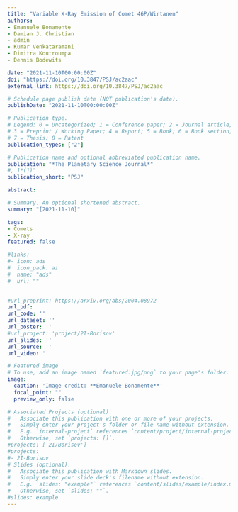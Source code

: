 ```yaml
---
title: "Variable X-Ray Emission of Comet 46P/Wirtanen"
authors:
- Emanuele Bonamente
- Damian J. Christian
- admin
- Kumar Venkataramani
- Dimitra Koutroumpa
- Dennis Bodewits

date: "2021-11-10T00:00:00Z"
doi: "https://doi.org/10.3847/PSJ/ac2aac"
external_link: https://doi.org/10.3847/PSJ/ac2aac

# Schedule page publish date (NOT publication's date).
publishDate: "2021-11-10T00:00:00Z"

# Publication type.
# Legend: 0 = Uncategorized; 1 = Conference paper; 2 = Journal article;
# 3 = Preprint / Working Paper; 4 = Report; 5 = Book; 6 = Book section;
# 7 = Thesis; 8 = Patent
publication_types: ["2"]

# Publication name and optional abbreviated publication name.
publication: "*The Planetary Science Journal*"
#, 1*(1)"
publication_short: "PSJ"

abstract: 

# Summary. An optional shortened abstract.
summary: "[2021-11-10]"

tags:
- Comets
- X-ray
featured: false

#links:
#- icon: ads
#  icon_pack: ai
#  name: "ads"
#  url: ""

  
#url_preprint: https://arxiv.org/abs/2004.08972
url_pdf: 
url_code: ''
url_dataset: ''
url_poster: ''
#url_project: 'project/2I-Borisov'
url_slides: ''
url_source: ''
url_video: ''

# Featured image
# To use, add an image named `featured.jpg/png` to your page's folder. 
image:
  caption: 'Image credit: **Emanuele Bonamente**'
  focal_point: ""
  preview_only: false

# Associated Projects (optional).
#   Associate this publication with one or more of your projects.
#   Simply enter your project's folder or file name without extension.
#   E.g. `internal-project` references `content/project/internal-project/index.md`.
#   Otherwise, set `projects: []`.
#projects: ['2I/Borisov']
#projects:
#- 2I-Borisov
# Slides (optional).
#   Associate this publication with Markdown slides.
#   Simply enter your slide deck's filename without extension.
#   E.g. `slides: "example"` references `content/slides/example/index.md`.
#   Otherwise, set `slides: ""`.
#slides: example
---
```

